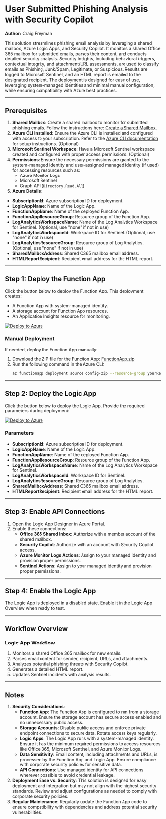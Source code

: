 # User Submitted Phishing Analysis with Security Copilot
**Author:** Craig Freyman

This solution streamlines phishing email analysis by leveraging a shared mailbox, Azure Logic Apps, and Security Copilot. It monitors a shared Office 365 mailbox for submitted emails, parses their content, and conducts detailed security analysis. Security insights, including behavioral triggers, contextual integrity, and attachment/URL assessments, are used to classify emails as Phishing, Junk/Spam, Legitimate, or Suspicious. Results are logged to Microsoft Sentinel, and an HTML report is emailed to the designated recipient. The deployment is designed for ease of use, leveraging system-managed identities and minimal manual configuration, while ensuring compatibility with Azure best practices.

---

## Prerequisites

1. **Shared Mailbox**: Create a shared mailbox to monitor for submitted phishing emails. Follow the instructions here: [Create a Shared Mailbox](https://learn.microsoft.com/en-us/microsoft-365/admin/email/create-a-shared-mailbox?view=o365-worldwide).
2. **Azure CLI Installed**: Ensure the Azure CLI is installed and configured with access to your subscription. Refer to the [Azure CLI documentation](https://learn.microsoft.com/en-us/cli/azure/install-azure-cli) for setup instructions. (Optional)
3. **Microsoft Sentinel Workspace**: Have a Microsoft Sentinel workspace created and configured with proper access permissions. (Optional)
4. **Permissions**: Ensure the necessary permissions are granted to the system-managed identity and user-assigned managed identity (if used) for accessing resources such as:
   - Azure Monitor Logs
   - Microsoft Sentinel
   - Graph API (`Directory.Read.All`)
5. **Azure Details**:
- **SubscriptionId**: Azure subscription ID for deployment.
- **LogicAppName**: Name of the Logic App.
- **FunctionAppName**: Name of the deployed Function App.
- **FunctionAppResourceGroup**: Resource group of the Function App.
- **LogAnalyticsWorkspaceName**: Name of the Log Analytics Workspace for Sentinel. (Optional, use "none" if not in use)
- **LogAnalyticsWorkspaceId**: Workspace ID for Sentinel. (Optional, use "none" if not in use)
- **LogAnalyticsResourceGroup**: Resource group of Log Analytics. (Optional, use "none" if not in use)
- **SharedMailboxAddress**: Shared O365 mailbox email address.
- **HTMLReportRecipient**: Recipient email address for the HTML report.
---

## Step 1: Deploy the Function App

Click the button below to deploy the Function App. This deployment creates:
- A Function App with system-managed identity.
- A storage account for Function App resources.
- An Application Insights resource for monitoring.

[![Deploy to Azure](https://aka.ms/deploytoazurebutton)](https://portal.azure.com/#create/Microsoft.Template/uri/https%3A%2F%2Fraw.githubusercontent.com%2Fcd1zz%2Fsecuritycopilot%2Frefs%2Fheads%2Fmain%2FLogicApps%2FPhishingLogicApp%2FPhishingLA_Latest_Release%2Ffunctionapp_azuredeploy.json)

### Manual Deployment

If needed, deploy the Function App manually:
1. Download the ZIP file for the Function App: [FunctionApp.zip](https://github.com/cd1zz/securitycopilot/raw/refs/heads/main/FunctionApps/ParseEmailFunctionApp/ParseEmailFunctionApp.zip)
2. Run the following command in the Azure CLI:
   ```bash
   az functionapp deployment source config-zip --resource-group yourResourceGroup --name yourFunctionAppName --src .\ParseEmailFunctionApp.zip
   ```

---

## Step 2: Deploy the Logic App

Click the button below to deploy the Logic App. Provide the required parameters during deployment:

[![Deploy to Azure](https://aka.ms/deploytoazurebutton)](https://portal.azure.com/#create/Microsoft.Template/uri/https%3A%2F%2Fraw.githubusercontent.com%2Fcd1zz%2Fsecuritycopilot%2Frefs%2Fheads%2Fmain%2FLogicApps%2FPhishingLogicApp%2FPhishingLA_Latest_Release%2Flogicapp_azuredeploy.json)

### Parameters
- **SubscriptionId**: Azure subscription ID for deployment.
- **LogicAppName**: Name of the Logic App.
- **FunctionAppName**: Name of the deployed Function App.
- **FunctionAppResourceGroup**: Resource group of the Function App.
- **LogAnalyticsWorkspaceName**: Name of the Log Analytics Workspace for Sentinel.
- **LogAnalyticsWorkspaceId**: Workspace ID for Sentinel.
- **LogAnalyticsResourceGroup**: Resource group of Log Analytics.
- **SharedMailboxAddress**: Shared O365 mailbox email address.
- **HTMLReportRecipient**: Recipient email address for the HTML report.

---

## Step 3: Enable API Connections

1. Open the Logic App Designer in Azure Portal.
2. Enable these connections:
   - **Office 365 Shared Inbox**: Authorize with a member account of the shared mailbox.
   - **Security Copilot**: Authorize with an account with Security Copilot access.
   - **Azure Monitor Logs Actions**: Assign to your managed identity and provision proper permissions.
   - **Sentinel Actions**: Assign to your managed identity and provision proper permissions.

---

## Step 4: Enable the Logic App

The Logic App is deployed in a disabled state. Enable it in the Logic App Overview when ready to test.

---

## Workflow Overview

### Logic App Workflow
1. Monitors a shared Office 365 mailbox for new emails.
2. Parses email content for sender, recipient, URLs, and attachments.
3. Analyzes potential phishing threats with Security Copilot.
4. Generates a detailed HTML report.
5. Updates Sentinel incidents with analysis results.

---

## Notes

1. **Security Considerations**:  
   - **Function App**: The Function App is configured to run from a storage account. Ensure the storage account has secure access enabled and no unnecessary public access.
   - **Storage Accounts**: Disable public access and enforce private endpoint connections to secure data. Rotate access keys regularly.
   - **Logic Apps**: The Logic App runs with a system-managed identity. Ensure it has the minimum required permissions to access resources like Office 365, Microsoft Sentinel, and Azure Monitor Logs.
   - **Data Sensitivity**: Email content, including attachments and URLs, is processed by the Function App and Logic App. Ensure compliance with corporate security policies for sensitive data.
   - **API Connections**: Use managed identity for API connections wherever possible to avoid credential leakage.
2. **Deployment Ease vs. Security**: This solution is designed for easy deployment and integration but may not align with the highest security standards. Review and adjust configurations as needed to comply with corporate security policies.
3. **Regular Maintenance**: Regularly update the Function App code to ensure compatibility with dependencies and address potential security vulnerabilities.
